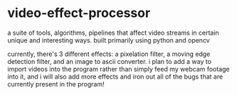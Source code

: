 # video-effect-processor
a suite of tools, algorithms, pipelines that affect video streams in certain unique and interesting ways. built primarily using python and opencv

currently, there's 3 different effects: a pixelation filter, a moving edge detection filter, and an image to ascii converter.
i plan to add a way to import videos into the program rather than simply feed my webcam footage into it, and i will also add more effects and iron out all of the bugs that are currently present in the program!
